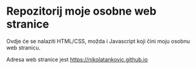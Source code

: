 # Repozitorij moje osobne web stranice

Ovdje će se nalaziti HTML/CSS, možda i Javascript koji čini moju osobnu web stranicu.

Adresa web stranice jest https://nikolatankovic.github.io
